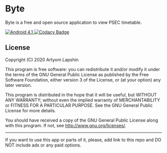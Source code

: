 # Byte
Byte is a free and open source application to view PSEC timetable.

[![Android 4.1](https://img.shields.io/badge/sdk-Android%204.1%2B-blue) ![Codacy Badge](https://api.codacy.com/project/badge/Grade/db0b85cfaee84204bd7f23022f89bdb9)](https://app.codacy.com/manual/artilapx/Byte?utm_source=github.com&utm_medium=referral&utm_content=artilapx/Byte&utm_campaign=Badge_Grade_Settings)

## License

Copyright (C) 2020 Artyom Lapshin

This program is free software: you can redistribute it and/or modify it under the terms of the GNU General Public License as published by the Free Software Foundation, either version 3 of the License, or (at your option) any later version.

This program is distributed in the hope that it will be useful, but WITHOUT ANY WARRANTY; without even the implied warranty of MERCHANTABILITY or FITNESS FOR A PARTICULAR PURPOSE. See the GNU General Public License for more details.

You should have received a copy of the GNU General Public License along with this program. If not, see http://www.gnu.org/licenses/.

---

If you want to use this app or parts of it, please, add link to this repo and DO NOT include ads or any paid options.
